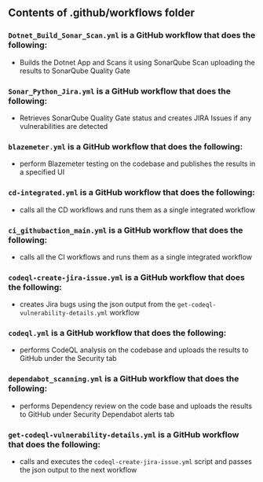 ## Contents of .github/workflows folder

### `Dotnet_Build_Sonar_Scan.yml` is a GitHub workflow that does the following:
- Builds the Dotnet App and Scans it using SonarQube Scan uploading the results to SonarQube Quality Gate

### `Sonar_Python_Jira.yml` is a GitHub workflow that does the following:
- Retrieves SonarQube Quality Gate status and creates JIRA Issues if any vulnerabilities are detected

### `blazemeter.yml` is a GitHub workflow that does the following:
- perform Blazemeter testing on the codebase and publishes the results in a specified UI

### `cd-integrated.yml` is a GitHub workflow that does the following:
- calls all the CD workflows and runs them as a single integrated workflow

### `ci_githubaction_main.yml` is a GitHub workflow that does the following:
- calls all the CI workflows and runs them as a single integrated workflow

### `codeql-create-jira-issue.yml` is a GitHub workflow that does the following:
- creates Jira bugs using the json output from the `get-codeql-vulnerability-details.yml` workflow

### `codeql.yml` is a GitHub workflow that does the following:
- performs CodeQL analysis on the codebase and uploads the results to GitHub under the Security tab

### `dependabot_scanning.yml` is a GitHub workflow that does the following:
- performs Dependency review on the code base and uploads the results to GitHub under Security Dependabot alerts tab
 
### `get-codeql-vulnerability-details.yml` is a GitHub workflow that does the following:
- calls and executes the `codeql-create-jira-issue.yml` script and passes the json output to the next workflow
